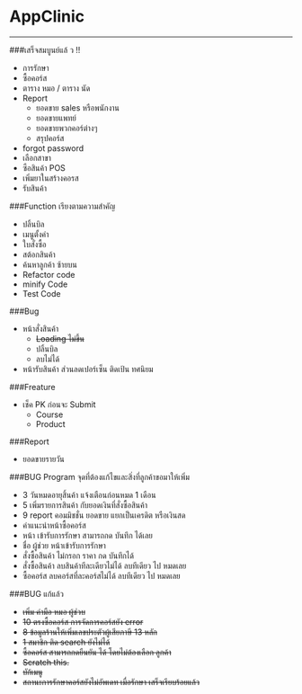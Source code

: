 # AppClinic
----------------------
###เสร็จสมบูนย์แล้ ว !!
- การรักษา
- ซื้อคอร์ส
- ตาราง หมอ / ตาราง นัด
- Report
    - ยอดขาย sales หรือพนักงาน
    - ยอดขายแพทย์
    - ยอดขายพวกคอร์ต่างๆ
    - สรุปคอร์ส
- forgot password
- เลือกสาขา
- ซือสินค้า POS
- เพิ่มยาในสร้างคอรส
- รับสินค้า

###Function เรียงตามความสำคัญ
- ปลิ้นบิล
- เมนูตั้งค่า
- ใบสั่งซื้อ
- สต้อกสินค้า
- ค้นหาลูกค้า ซ้ายบน
- Refactor code
- minify Code
- Test Code


###Bug
+ หน้าสั่งสินค้า
    + ~~Loading ไม่ขึ้น~~
    + ปลิ้นบิล
    + ลบไม่ได้
+ หน้ารับสินค้า ส่วนลดเปอร์เซ็น ติดเป้น ทศนิยม

###Freature
+ เช็ค PK ก่อนจะ Submit
    - Course
    - Product

###Report
+ ยอดขายรายวัน


###BUG Program จุดที่ต้องแก้ไขและสิ่งที่ลูกค้าขอมาให้เพิ่ม
+ 3 วันหมดอายุสิ้นค้า แจ้งเตือนก่อนหมด 1 เดือน
+ 5 เพิ่มรายการสินค้า กับยอดเงินที่สั่งซื้อสินค้า
+ 9 report คอมมิชชั่น ยอดขาย แยกเป็นเครดิต หรือเงินสด
+ ค่าแนะนำหน้าซื้อคอร์ส
+ หน้า เข้ารับการรักษา สามารถกด บันทึก ได้เลย
+ ชื่อ ผู้ช่วย หน้าเข้ารับการรักษา
+ สั่งซื้อสินค้า ไม่กรอก ราคา กด บันทึกได้
+ สั่งซื้อสินค้า ลบสินค้าทีละเดียวไม่ได้ ลบทีเดียว ไป หมดเลย
+ ซื้อคอร์ส ลบคอร์สที่ละคอร์สไม่ได้ ลบทีเดียว ไป หมดเลย


###BUG แก้แล้ว 
+  ~~เพิ่ม ค่ามือ หมอ ผู้ช่วบ~~
+  ~~10 ตรงซื้อคอร์ส การจัดการคอร์สยัง error~~
+ ~~8 ข้อมูลร้านให้เพิ่มเลขประตัวผู้เสียภาษี 13 หลัก~~
+ ~~1 สมาชิก ติด search ยังไม่ได้~~
+ ~~ซื้อคอร์ส สามารถกดยืนยัน ได้ โดยไม่ต้องเลือก ลูกค้า~~
+ ~~Scratch this.~~
+ ~~บัก้เมนู~~
+ ~~สถานะการรักษาคอร์สยังไม่อัพเดท เมื่อรักษา เสร็จเรียบร้อยแล้ว~~
